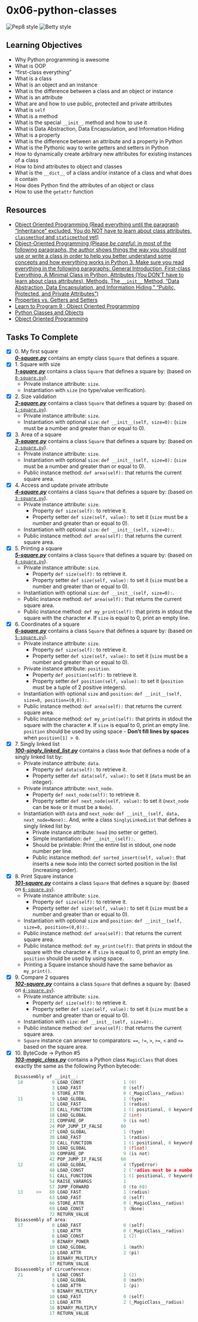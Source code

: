 # 0x06-python-classes

![Pep8 style](https://img.shields.io/badge/PEP8-style%20guide-green?style=round-square)
![Betty style](https://img.shields.io/badge/betty-style%20guide-purple?style=round-square)

## Learning Objectives
* Why Python programming is awesome
* What is OOP
* “first-class everything”
* What is a class
* What is an object and an instance
* What is the difference between a class and an object or instance
* What is an attribute
* What are and how to use public, protected and private attributes
* What is `self`
* What is a method
* What is the special `__init__` method and how to use it
* What is Data Abstraction, Data Encapsulation, and Information Hiding
* What is a property
* What is the difference between an attribute and a property in Python
* What is the Pythonic way to write getters and setters in Python
* How to dynamically create arbitrary new attributes for existing instances of a class
* How to bind attributes to object and classes
* What is the `__dict__` of a class and/or instance of a class and what does it contain
* How does Python find the attributes of an object or class
* How to use the `getattr` function

## Resources
* [Object Oriented Programming (Read everything until the paragraph “Inheritance” excluded. You do NOT have to learn about class attributes, `classmethod` and `staticmethod` yet)](https://python.swaroopch.com/oop.html)
* [Object-Oriented Programming (Please *be careful*: in most of the following paragraphs, the author shows things the way you should not use or write a class in order to help you better understand some concepts and how everything works in Python 3. Make sure you read everything in the following paragraphs: General Introduction, First-class Everything, A Minimal Class in Python, Attributes (You DON’T have to learn about class attributes), Methods, The `__init__` Method, “Data Abstraction, Data Encapsulation, and Information Hiding,” “Public, Protected, and Private Attributes”)](https://python-course.eu/oop/object-oriented-programming.php)
* [Properties vs. Getters and Setters](https://python-course.eu/oop/properties-vs-getters-and-setters.php)
* [Learn to Program 9 : Object Oriented Programming](https://www.youtube.com/watch?v=1AGyBuVCTeE)
* [Python Classes and Objects](https://www.youtube.com/watch?v=apACNr7DC_s)
* [Object Oriented Programming](https://www.youtube.com/watch?v=-DP1i2ZU9gk)

## Tasks To Complete

+ [x] 0\. My first square <br/>_**[0-square.py](0-square.py)**_  contains an empty class `Square` that defines a square.
+ [x] 1\. Square with size <br/>_**[1-square.py](1-square.py)**_  contains a class `Square` that defines a square by: (based on [`0-square.py`](0-square.py)).
  + Private instance attribute: `size`.
  + Instantiation with `size` (no type/value verification).
+ [x] 2\. Size validation <br/>_**[2-square.py](2-square.py)**_  contains a class `Square` that defines a square by: (based on [`1-square.py`](1-square.py)).
  + Private instance attribute: `size`.
  + Instantiation with optional `size`: `def __init__(self, size=0):` (`size` must be a number and greater than or equal to 0).
+ [x] 3\. Area of a square <br/>_**[3-square.py](3-square.py)**_  contains a class `Square` that defines a square by: (based on [`2-square.py`](2-square.py)).
  + Private instance attribute: `size`.
  + Instantiation with optional `size`: `def __init__(self, size=0):` (`size` must be a number and greater than or equal to 0).
  + Public instance method: `def area(self):` that returns the current square area.
+ [x] 4\. Access and update private attribute <br/>_**[4-square.py](4-square.py)**_  contains a class `Square` that defines a square by: (based on [`3-square.py`](3-square.py)).
  + Private instance attribute: `size`.
     + Property `def size(self):` to retrieve it.
     + Property setter `def size(self, value):` to set it (`size` must be a number and greater than or equal to 0).
  + Instantiation with optional `size`: `def __init__(self, size=0):`.
  + Public instance method: `def area(self):` that returns the current square area.
+ [x] 5\. Printing a square <br/>_**[5-square.py](5-square.py)**_  contains a class `Square` that defines a square by: (based on [`4-square.py`](4-square.py)).
  + Private instance attribute: `size`.
     + Property `def size(self):` to retrieve it.
     + Property setter `def size(self, value):` to set it (`size` must be a number and greater than or equal to 0).
  + Instantiation with optional `size`: `def __init__(self, size=0):`.
  + Public instance method: `def area(self):` that returns the current square area.
  + Public instance method: `def my_print(self):` that prints in stdout the square with the character `#`. If `size` is equal to 0, print an empty line.
+ [x] 6\. Coordinates of a square <br/>_**[6-square.py](6-square.py)**_  contains a class `Square` that defines a square by: (based on [`5-square.py`](5-square.py)).
  + Private instance attribute: `size`.
     + Property `def size(self):` to retrieve it.
     + Property setter `def size(self, value):` to set it (`size` must be a number and greater than or equal to 0).
  + Private instance attribute: `position`.
     + Property `def position(self):` to retrieve it.
     + Property setter `def position(self, value):` to set it (`position` must be a tuple of 2 positive integers).
  + Instantiation with optional `size` and `position`: `def __init__(self, size=0, position=(0,0)):`.
  + Public instance method: `def area(self):` that returns the current square area.
  + Public instance method: `def my_print(self):` that prints in stdout the square with the character `#`. If `size` is equal to 0, print an empty line. `position` should be used by using space - **Don’t fill lines by spaces** when `position[1] > 0`.
+ [x] 7\. Singly linked list <br/>_**[100-singly_linked_list.py](100-singly_linked_list.py)**_  contains a class `Node` that defines a node of a singly linked list by:
  + Private instance attribute: `data`.
     + Property `def data(self):` to retrieve it.
     + Property setter `def data(self, value):` to set it (`data` must be an integer).
  + Private instance attribute: `next_node`.
     + Property `def next_node(self):` to retrieve it.
     + Property setter `def next_node(self, value):` to set it (`next_node` can be `Node` or it must be a `Node`).
  + Instantiation with `data` and `next_node`: `def __init__(self, data, next_node=None):`.
  And, write a class `SinglyLinkedList` that defines a singly linked list by:
    + Private instance attribute: `head` (no setter or getter).
    + Simple instantiation: `def __init__(self):`.
    + Should be printable: Print the entire list in stdout, one node number per line.
    + Public instance method: `def sorted_insert(self, value):` that inserts a new `Node` into the correct sorted position in the list (increasing order).
+ [x] 8\. Print Square instance <br/>_**[101-square.py](101-square.py)**_  contains a class `Square` that defines a square by: (based on [`6-square.py`](6-square.py)).
  + Private instance attribute: `size`.
     + Property `def size(self):` to retrieve it.
     + Property setter `def size(self, value):` to set it (`size` must be a number and greater than or equal to 0).
  + Instantiation with optional `size` and `position`: `def __init__(self, size=0, position=(0,0)):`.
  + Public instance method: `def area(self):` that returns the current square area.
  + Public instance method: `def my_print(self):` that prints in stdout the square with the character `#`. If `size` is equal to 0, print an empty line. `position` should be used by using space.
  + Printing a Square instance should have the same behavior as `my_print()`.
+ [x] 9\. Compare 2 squares <br/>_**[102-square.py](102-square.py)**_  contains a class `Square` that defines a square by: (based on [`4-square.py`](4-square.py)).
  + Private instance attribute: `size`.
     + Property `def size(self):` to retrieve it.
     + Property setter `def size(self, value):` to set it (`size` must be a number and greater than or equal to 0).
  + Instantiation with `size`: `def __init__(self, size=0):`.
  + Public instance method: `def area(self):` that returns the current square area.
  + `Square` instance can answer to comparators: `==`, `!=`, `>`, `>=`, `<` and `<=` based on the square area.
+ [x] 10\. ByteCode -> Python #5 <br/>_**[103-magic_class.py](103-magic_class.py)**_ contains a Python class `MagicClass` that does exactly the same as the following Python bytecode:
  ```c
  Disassembly of __init__:
   10           0 LOAD_CONST               1 (0)
                3 LOAD_FAST                0 (self)
                6 STORE_ATTR               0 (_MagicClass__radius)
   11           9 LOAD_GLOBAL              1 (type)
               12 LOAD_FAST                1 (radius)
               15 CALL_FUNCTION            1 (1 positional, 0 keyword pair)
               18 LOAD_GLOBAL              2 (int)
               21 COMPARE_OP               9 (is not)
               24 POP_JUMP_IF_FALSE       60
               27 LOAD_GLOBAL              1 (type)
               30 LOAD_FAST                1 (radius)
               33 CALL_FUNCTION            1 (1 positional, 0 keyword pair)
               36 LOAD_GLOBAL              3 (float)
               39 COMPARE_OP               9 (is not)
               42 POP_JUMP_IF_FALSE       60
   12          45 LOAD_GLOBAL              4 (TypeError)
               48 LOAD_CONST               2 ('radius must be a number')
               51 CALL_FUNCTION            1 (1 positional, 0 keyword pair)
               54 RAISE_VARARGS            1
               57 JUMP_FORWARD             0 (to 60)
   13     >>   60 LOAD_FAST                1 (radius)
               63 LOAD_FAST                0 (self)
               66 STORE_ATTR               0 (_MagicClass__radius)
               69 LOAD_CONST               3 (None)
               72 RETURN_VALUE
  Disassembly of area:
   17           0 LOAD_FAST                0 (self)
                3 LOAD_ATTR                0 (_MagicClass__radius)
                6 LOAD_CONST               1 (2)
                9 BINARY_POWER
               10 LOAD_GLOBAL              1 (math)
               13 LOAD_ATTR                2 (pi)
               16 BINARY_MULTIPLY
               17 RETURN_VALUE
  Disassembly of circumference:
   21           0 LOAD_CONST               1 (2)
                3 LOAD_GLOBAL              0 (math)
                6 LOAD_ATTR                1 (pi)
                9 BINARY_MULTIPLY
               10 LOAD_FAST                0 (self)
               13 LOAD_ATTR                2 (_MagicClass__radius)
               16 BINARY_MULTIPLY
               17 RETURN_VALUE
  ```
